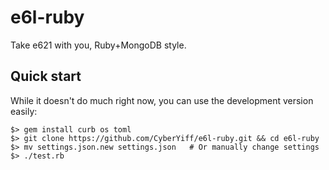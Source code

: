 # e6l-ruby
Take e621 with you, Ruby+MongoDB style.

## Quick start
While it doesn't do much right now, you can use the development version easily:
```
$> gem install curb os toml
$> git clone https://github.com/CyberYiff/e6l-ruby.git && cd e6l-ruby
$> mv settings.json.new settings.json   # Or manually change settings
$> ./test.rb
```
